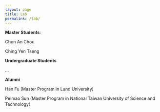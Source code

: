 ```yaml
---
layout: page
title: Lab
permalink: /lab/
---
```



<b>Master Students</b>:

Chun An Chou

Ching Yen Tseng 


<b>Undergraduate Students</b>

...


<b>Alumni</b>

Han Fu (Master Program in Lund University)

Peimao Sun (Master Program in National Taiwan University of Science and Technology）

